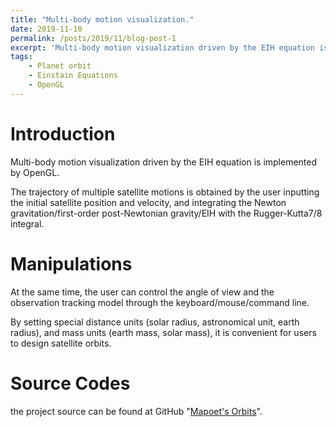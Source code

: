 ```yaml
---
title: "Multi-body motion visualization."
date: 2019-11-10
permalink: /posts/2019/11/blog-post-1
excerpt: 'Multi-body motion visualization driven by the EIH equation is implemented by OpenGL.'
tags:
    - Planet orbit
    - Einstain Equations
    - OpenGL
---
```


Introduction
====
Multi-body motion visualization driven by the EIH equation is implemented by OpenGL.

The trajectory of multiple satellite motions is obtained by the user inputting the initial satellite position and velocity, and integrating the Newton gravitation/first-order post-Newtonian gravity/EIH with the Rugger-Kutta7/8 integral.

Manipulations
====
At the same time, the user can control the angle of view and the observation tracking model through the keyboard/mouse/command line.

By setting special distance units (solar radius, astronomical unit, earth radius), and mass units (earth mass, solar mass), it is convenient for users to design satellite orbits.

Source Codes
===
the project source can be found at GitHub "[Mapoet's Orbits](https://github.com/Mapoet/Orbits.git)".